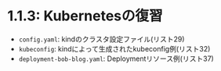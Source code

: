 # **1.1.3**: Kubernetesの復習

- `config.yaml`: kindのクラスタ設定ファイル(リスト29)
- `kubeconfig`: kindによって生成されたkubeconfig例(リスト32)
- `deployment-bob-blog.yaml`: Deploymentリソース例(リスト37)

